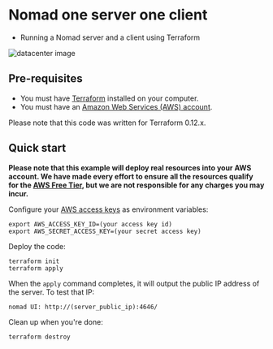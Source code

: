 # Nomad one server one client 
* Running a Nomad server and a client using Terraform  

![datacenter image](https://github.com/margiran/nomad-one_server-one_client/blob/master/diagram/simple_nomad_cluster.png?raw=true)

## Pre-requisites

* You must have [Terraform](https://www.terraform.io/) installed on your computer. 
* You must have an [Amazon Web Services (AWS) account](http://aws.amazon.com/).

Please note that this code was written for Terraform 0.12.x.

## Quick start

**Please note that this example will deploy real resources into your AWS account. We have made every effort to ensure 
all the resources qualify for the [AWS Free Tier](https://aws.amazon.com/free/), but we are not responsible for any
charges you may incur.** 

Configure your [AWS access 
keys](http://docs.aws.amazon.com/general/latest/gr/aws-sec-cred-types.html#access-keys-and-secret-access-keys) as 
environment variables:

```
export AWS_ACCESS_KEY_ID=(your access key id)
export AWS_SECRET_ACCESS_KEY=(your secret access key)
```

Deploy the code:

```
terraform init
terraform apply
```

When the `apply` command completes, it will output the public IP address of the server. To test that IP:

```
nomad UI: http://(server_public_ip):4646/
```

Clean up when you're done:

```
terraform destroy
```
